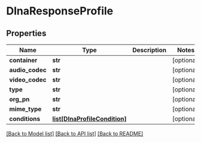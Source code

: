 # DlnaResponseProfile

## Properties
Name | Type | Description | Notes
------------ | ------------- | ------------- | -------------
**container** | **str** |  | [optional] 
**audio_codec** | **str** |  | [optional] 
**video_codec** | **str** |  | [optional] 
**type** | **str** |  | [optional] 
**org_pn** | **str** |  | [optional] 
**mime_type** | **str** |  | [optional] 
**conditions** | [**list[DlnaProfileCondition]**](DlnaProfileCondition.md) |  | [optional] 

[[Back to Model list]](../README.md#documentation-for-models) [[Back to API list]](../README.md#documentation-for-api-endpoints) [[Back to README]](../README.md)

